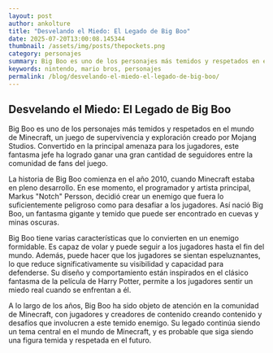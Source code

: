 ```yaml
--- 
layout: post 
author: ankolture 
title: "Desvelando el Miedo: El Legado de Big Boo"
date: 2025-07-20T13:00:08.145344 
thumbnail: /assets/img/posts/thepockets.png
category: personajes 
summary: Big Boo es uno de los personajes más temidos y respetados en el mundo de Minecraft, un juego de supervivencia y exploración creado por Mojang Studios....
keywords: nintendo, mario bros, personajes 
permalink: /blog/desvelando-el-miedo-el-legado-de-big-boo/ 
--- 
```


## Desvelando el Miedo: El Legado de Big Boo

Big Boo es uno de los personajes más temidos y respetados en el mundo de Minecraft, un juego de supervivencia y exploración creado por Mojang Studios. Convertido en la principal amenaza para los jugadores, este fantasma jefe ha logrado ganar una gran cantidad de seguidores entre la comunidad de fans del juego.

La historia de Big Boo comienza en el año 2010, cuando Minecraft estaba en pleno desarrollo. En ese momento, el programador y artista principal, Markus "Notch" Persson, decidió crear un enemigo que fuera lo suficientemente peligroso como para desafiar a los jugadores. Así nació Big Boo, un fantasma gigante y temido que puede ser encontrado en cuevas y minas oscuras.

Big Boo tiene varias características que lo convierten en un enemigo formidable. Es capaz de volar y puede seguir a los jugadores hasta el fin del mundo. Además, puede hacer que los jugadores se sientan espeluznantes, lo que reduce significativamente su visibilidad y capacidad para defenderse. Su diseño y comportamiento están inspirados en el clásico fantasma de la película de Harry Potter, permite a los jugadores sentir un miedo real cuando se enfrentan a él.

A lo largo de los años, Big Boo ha sido objeto de atención en la comunidad de Minecraft, con jugadores y creadores de contenido creando contenido y desafíos que involucren a este temido enemigo. Su legado continúa siendo un tema central en el mundo de Minecraft, y es probable que siga siendo una figura temida y respetada en el futuro.
